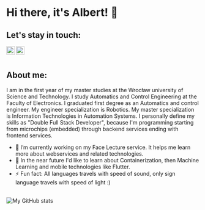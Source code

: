 # Hi there, it's Albert! 👋

## Let's stay in touch:
[<img align="left" alt="helloroman | YouTube" width="22px" src="https://cdn.jsdelivr.net/npm/simple-icons@v3/icons/youtube.svg" />][youtube]
[<img align="left" alt="helloroman | LinkedIn" width="22px" src="https://cdn.jsdelivr.net/npm/simple-icons@v3/icons/linkedin.svg" />][linkedin]
<br />
<br />
## About me:
I am in the first year of my master studies at the Wrocław university of Science and Technology. I study Automatics and Control Engineering at the Faculty of Electronics.  I graduated first degree as an Automatics and control engineer. My engineer specialization is Robotics. My master specialization is Information Technologies in Automation Systems. I personally define my skills as "Double Full Stack Developer", because I'm programming starting from microchips (embedded) through backend services ending with frontend services.

- 🔭 I’m currently working on my Face Lecture service. It helps me learn more about webservices and related technologies.
- 🌱 In the near future I'd like to learn about Containerization, then Machine Learning and mobile technologies like Flutter.
- ⚡ Fun fact: All languages travels with speed of sound, only sign language travels with speed of light :)
<br />
<img align="center" alt="My GitHub stats" src="https://github-readme-stats.vercel.app/api?username=albertlis&count_private=true" />

[youtube]: https://www.youtube.com/channel/UCpzjymCuVWVhVSEcUCJ7PSQ
[linkedin]: www.linkedin.com/in/albertlis

